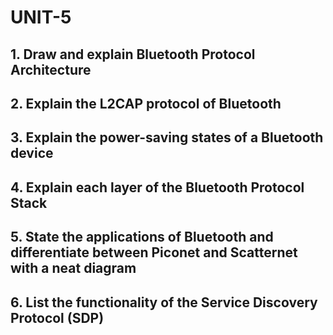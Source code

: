 # UNIT-5

## 1. Draw and explain Bluetooth Protocol Architecture

## 2. Explain the L2CAP protocol of Bluetooth

## 3. Explain the power-saving states of a Bluetooth device

## 4. Explain each layer of the Bluetooth Protocol Stack

## 5. State the applications of Bluetooth and differentiate between Piconet and Scatternet with a neat diagram

## 6. List the functionality of the Service Discovery Protocol (SDP)

